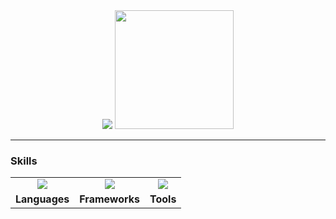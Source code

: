 <div align="center">

<img src="https://readme-typing-svg.demolab.com?font=Fira+Code&size=22&duration=5000&pause=3000&color=6dbac6&center=true&vCenter=true&width=600&lines=Hi,+I'm+Yassien+Tawfik!;Wired+for+Innovation;Fueled+by+Signals+%26+Code">


<img src="https://user-images.githubusercontent.com/74038190/212749168-86d6c7ab-98da-409b-998f-c5b74721badd.gif" height="190">

</div>

---

### Skills

<table align="center">
  <tr>
    <td align="center">
      <img src="https://skillicons.dev/icons?i=py,c,cpp,java,html,css,js&perline=7" />
    </td>
    <td align="center">
      <img src="https://skillicons.dev/icons?i=tensorflow,pytorch,opencv,sklearn,flask,qt&perline=6" />
    </td>
    <td align="center">
      <img src="https://skillicons.dev/icons?i=vscode,pycharm,webstorm,clion,arduino,blender&perline=6" />
    </td>
  </tr>
  <tr>
    <td align="center"><b>Languages</b></td>
    <td align="center"><b>Frameworks</b></td>
    <td align="center"><b>Tools</b></td>
  </tr>
</table>

